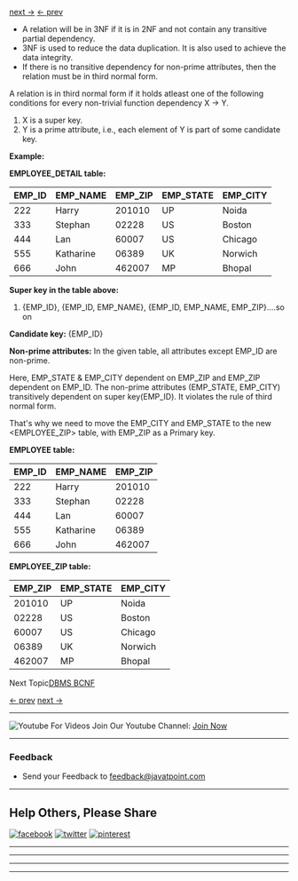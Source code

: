 [next →](https://www.javatpoint.com/dbms-boyce-codd-normal-form) [← prev](https://www.javatpoint.com/dbms-second-normal-form)

-   A relation will be in 3NF if it is in 2NF and not contain any transitive partial dependency.
-   3NF is used to reduce the data duplication. It is also used to achieve the data integrity.
-   If there is no transitive dependency for non-prime attributes, then the relation must be in third normal form.

A relation is in third normal form if it holds atleast one of the following conditions for every non-trivial function dependency X → Y.

1.  X is a super key.
2.  Y is a prime attribute, i.e., each element of Y is part of some candidate key.

**Example:**

**EMPLOYEE\_DETAIL table:**

| EMP\_ID | EMP\_NAME | EMP\_ZIP | EMP\_STATE | EMP\_CITY |
| --- | --- | --- | --- | --- |
| 222 | Harry | 201010 | UP | Noida |
| 333 | Stephan | 02228 | US | Boston |
| 444 | Lan | 60007 | US | Chicago |
| 555 | Katharine | 06389 | UK | Norwich |
| 666 | John | 462007 | MP | Bhopal |

**Super key in the table above:**

1.  {EMP\_ID}, {EMP\_ID, EMP\_NAME}, {EMP\_ID, EMP\_NAME, EMP\_ZIP}....so on  

**Candidate key:** {EMP\_ID}

**Non-prime attributes:** In the given table, all attributes except EMP\_ID are non-prime.

Here, EMP\_STATE & EMP\_CITY dependent on EMP\_ZIP and EMP\_ZIP dependent on EMP\_ID. The non-prime attributes (EMP\_STATE, EMP\_CITY) transitively dependent on super key(EMP\_ID). It violates the rule of third normal form.

That's why we need to move the EMP\_CITY and EMP\_STATE to the new <EMPLOYEE\_ZIP> table, with EMP\_ZIP as a Primary key.

**EMPLOYEE table:**

| EMP\_ID | EMP\_NAME | EMP\_ZIP |
| --- | --- | --- |
| 222 | Harry | 201010 |
| 333 | Stephan | 02228 |
| 444 | Lan | 60007 |
| 555 | Katharine | 06389 |
| 666 | John | 462007 |

**EMPLOYEE\_ZIP table:**

| EMP\_ZIP | EMP\_STATE | EMP\_CITY |
| --- | --- | --- |
| 201010 | UP | Noida |
| 02228 | US | Boston |
| 60007 | US | Chicago |
| 06389 | UK | Norwich |
| 462007 | MP | Bhopal |

  

Next Topic[DBMS BCNF](https://www.javatpoint.com/dbms-boyce-codd-normal-form)

[← prev](https://www.javatpoint.com/dbms-second-normal-form) [next →](https://www.javatpoint.com/dbms-boyce-codd-normal-form)

___

![Youtube](https://static.javatpoint.com/images/youtube-32.png) For Videos Join Our Youtube Channel: [Join Now](https://bit.ly/2FOeX6S)

___

### Feedback

-   Send your Feedback to feedback@javatpoint.com

___

## Help Others, Please Share

[![facebook](https://www.javatpoint.com/images/facebook32.png)](https://www.facebook.com/sharer.php?u=https://www.javatpoint.com/dbms-third-normal-form "Facebook") [![twitter](https://www.javatpoint.com/images/twitter32.png)](https://twitter.com/share?url=https://www.javatpoint.com/dbms-third-normal-form "Twitter") [![pinterest](https://www.javatpoint.com/images/pinterest32.png)](https://www.pinterest.com/pin/create/button/?url=https://www.javatpoint.com/dbms-third-normal-form "Pinterest")

___

___

___

___